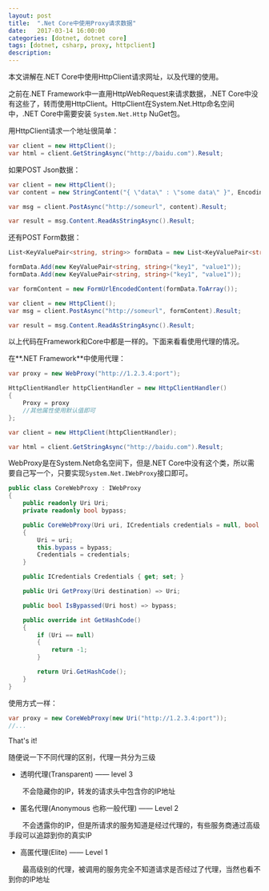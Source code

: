 ```yaml
---
layout: post
title:  ".Net Core中使用Proxy请求数据"
date:   2017-03-14 16:00:00
categories: [dotnet, dotnet core]
tags: [dotnet, csharp, proxy, httpclient]
description: 
---
```


本文讲解在.NET Core中使用HttpClient请求网址，以及代理的使用。

<!--more-->

之前在.NET Framework中一直用HttpWebRequest来请求数据，.NET Core中没有这些了，转而使用HttpClient。HttpClient在System.Net.Http命名空间中，.NET Core中需要安装 ```System.Net.Http``` NuGet包。

用HttpClient请求一个地址很简单：

```csharp
var client = new HttpClient();
var html = client.GetStringAsync("http://baidu.com").Result;
```

如果POST Json数据：

```csharp
var client = new HttpClient();
var content = new StringContent("{ \"data\" : \"some data\" }", Encoding.UTF8, "application/json");

var msg = client.PostAsync("http://someurl", content).Result;

var result = msg.Content.ReadAsStringAsync().Result;
```

还有POST Form数据：

```csharp
List<KeyValuePair<string, string>> formData = new List<KeyValuePair<string, string>>();

formData.Add(new KeyValuePair<string, string>("key1", "value1"));
formData.Add(new KeyValuePair<string, string>("key1", "value1"));

var formContent = new FormUrlEncodedContent(formData.ToArray());

var client = new HttpClient();
var msg = client.PostAsync("http://someurl", formContent).Result;

var result = msg.Content.ReadAsStringAsync().Result;
```

以上代码在Framework和Core中都是一样的。下面来看看使用代理的情况。

在**.NET Framework**中使用代理：

```csharp
var proxy = new WebProxy("http://1.2.3.4:port");

HttpClientHandler httpClientHandler = new HttpClientHandler()
{
    Proxy = proxy
    //其他属性使用默认值即可
};

var client = new HttpClient(httpClientHandler);

var html = client.GetStringAsync("http://baidu.com").Result;
```

WebProxy是在System.Net命名空间下，但是.NET Core中没有这个类，所以需要自己写一个，只要实现```System.Net.IWebProxy```接口即可。

```csharp
public class CoreWebProxy : IWebProxy
{
    public readonly Uri Uri;
    private readonly bool bypass;

    public CoreWebProxy(Uri uri, ICredentials credentials = null, bool bypass = false)
    {
        Uri = uri;
        this.bypass = bypass;
        Credentials = credentials;
    }

    public ICredentials Credentials { get; set; }

    public Uri GetProxy(Uri destination) => Uri;

    public bool IsBypassed(Uri host) => bypass;

    public override int GetHashCode()
    {
        if (Uri == null)
        {
            return -1;
        }

        return Uri.GetHashCode();
    }
}
```

使用方式一样：

```csharp
var proxy = new CoreWebProxy(new Uri("http://1.2.3.4:port"));
//...
```

That's it!

随便说一下不同代理的区别，代理一共分为三级

* 透明代理(Transparent) —— level 3
 
&emsp;&emsp;不会隐藏你的IP，转发的请求头中包含你的IP地址

* 匿名代理(Anonymous 也称一般代理) —— Level 2

&emsp;&emsp;不会透露你的IP，但是所请求的服务知道是经过代理的，有些服务商通过高级手段可以追踪到你的真实IP

* 高匿代理(Elite)  —— Level 1

&emsp;&emsp;最高级别的代理，被调用的服务完全不知道请求是否经过了代理，当然也看不到你的IP地址